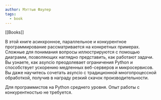 ```yaml
---
author: Мэттью Фаулер
tags:
  - book
---
```

[[Books]]

В этой книге асинхронное, параллельное и конкурентное программирование рассматривается на конкретных примерах. Сложные для понимания вопросы иллюстрируются с помощью диаграмм, позволяющих наглядно представить, как работают задачи. Вы узнаете, как asyncio преодолевает ограничения Python и способствует ускорению медленных веб-серверов и микросервисов. Вы даже научитесь сочетать asyncio с традиционной многопроцессной обработкой, получив в награду резкий скачок производительности.  
  
Для программистов на Python среднего уровня. Опыт работы с конкурентностью не требуется.